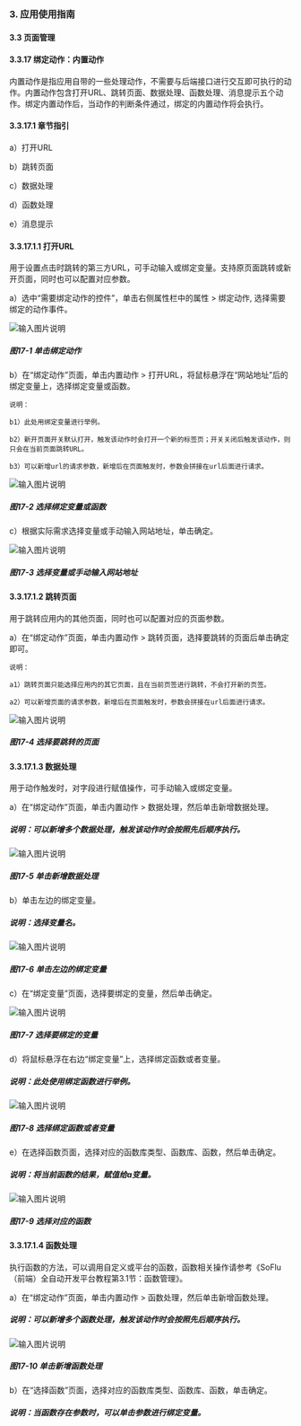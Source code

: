 ### 3. 应用使用指南

#### 3.3 页面管理

#### 3.3.17 绑定动作：内置动作

内置动作是指应用自带的一些处理动作，不需要与后端接口进行交互即可执行的动作。内置动作包含打开URL、跳转页面、数据处理、函数处理、消息提示五个动作。绑定内置动作后，当动作的判断条件通过，绑定的内置动作将会执行。

#### 3.3.17.1 章节指引

a）打开URL

b）跳转页面

c）数据处理

d）函数处理

e）消息提示

#### 3.3.17.1.1 打开URL

用于设置点击时跳转的第三方URL，可手动输入或绑定变量。支持原页面跳转或新开页面，同时也可以配置对应参数。

a）选中“需要绑定动作的控件”，单击右侧属性栏中的属性 > 绑定动作, 选择需要绑定的动作事件。

![输入图片说明](../../../../images/%20SoFlu%EF%BC%88%E5%89%8D%E7%AB%AF%EF%BC%89%E5%85%A8%E8%87%AA%E5%8A%A8%E5%BC%80%E5%8F%91%E5%B9%B3%E5%8F%B0%E6%95%99%E7%A8%8B/1.%20%E6%9C%80%E6%96%B0%E7%89%88%E6%9C%AC%20-%20%E6%9B%B4%E6%96%B0%E6%97%A5%E6%9C%9F%20-%202023.01.10/3.%20%E5%BA%94%E7%94%A8%E4%BD%BF%E7%94%A8%E6%8C%87%E5%8D%97/3.%20%E9%A1%B5%E9%9D%A2%E7%AE%A1%E7%90%86/17-1.png)

##### 图17-1 单击绑定动作

b）在“绑定动作”页面，单击内置动作 > 打开URL，将鼠标悬浮在“网站地址”后的绑定变量上，选择绑定变量或函数。

```
说明：

b1）此处用绑定变量进行举例。

b2）新开页面开关默认打开，触发该动作时会打开一个新的标签页；开关关闭后触发该动作，则只会在当前页面跳转URL。

b3）可以新增url的请求参数，新增后在页面触发时，参数会拼接在url后面进行请求。
```

![输入图片说明](../../../../images/%20SoFlu%EF%BC%88%E5%89%8D%E7%AB%AF%EF%BC%89%E5%85%A8%E8%87%AA%E5%8A%A8%E5%BC%80%E5%8F%91%E5%B9%B3%E5%8F%B0%E6%95%99%E7%A8%8B/1.%20%E6%9C%80%E6%96%B0%E7%89%88%E6%9C%AC%20-%20%E6%9B%B4%E6%96%B0%E6%97%A5%E6%9C%9F%20-%202023.01.10/3.%20%E5%BA%94%E7%94%A8%E4%BD%BF%E7%94%A8%E6%8C%87%E5%8D%97/3.%20%E9%A1%B5%E9%9D%A2%E7%AE%A1%E7%90%86/17-2.png)

##### 图17-2 选择绑定变量或函数

c）根据实际需求选择变量或手动输入网站地址，单击确定。

![输入图片说明](../../../../images/%20SoFlu%EF%BC%88%E5%89%8D%E7%AB%AF%EF%BC%89%E5%85%A8%E8%87%AA%E5%8A%A8%E5%BC%80%E5%8F%91%E5%B9%B3%E5%8F%B0%E6%95%99%E7%A8%8B/1.%20%E6%9C%80%E6%96%B0%E7%89%88%E6%9C%AC%20-%20%E6%9B%B4%E6%96%B0%E6%97%A5%E6%9C%9F%20-%202023.01.10/3.%20%E5%BA%94%E7%94%A8%E4%BD%BF%E7%94%A8%E6%8C%87%E5%8D%97/3.%20%E9%A1%B5%E9%9D%A2%E7%AE%A1%E7%90%86/17-3.png)

##### 图17-3 选择变量或手动输入网站地址

#### 3.3.17.1.2 跳转页面

用于跳转应用内的其他页面，同时也可以配置对应的页面参数。

a）在“绑定动作”页面，单击内置动作 > 跳转页面，选择要跳转的页面后单击确定即可。

```
说明：

a1）跳转页面只能选择应用内的其它页面，且在当前页签进行跳转，不会打开新的页签。

a2）可以新增页面的请求参数，新增后在页面触发时，参数会拼接在url后面进行请求。
```

![输入图片说明](../../../../images/%20SoFlu%EF%BC%88%E5%89%8D%E7%AB%AF%EF%BC%89%E5%85%A8%E8%87%AA%E5%8A%A8%E5%BC%80%E5%8F%91%E5%B9%B3%E5%8F%B0%E6%95%99%E7%A8%8B/1.%20%E6%9C%80%E6%96%B0%E7%89%88%E6%9C%AC%20-%20%E6%9B%B4%E6%96%B0%E6%97%A5%E6%9C%9F%20-%202023.01.10/3.%20%E5%BA%94%E7%94%A8%E4%BD%BF%E7%94%A8%E6%8C%87%E5%8D%97/3.%20%E9%A1%B5%E9%9D%A2%E7%AE%A1%E7%90%86/17-4.png)

##### 图17-4 选择要跳转的页面

#### 3.3.17.1.3 数据处理

用于动作触发时，对字段进行赋值操作，可手动输入或绑定变量。

a）在“绑定动作”页面，单击内置动作 > 数据处理，然后单击新增数据处理。

##### 说明：可以新增多个数据处理，触发该动作时会按照先后顺序执行。

![输入图片说明](../../../../images/%20SoFlu%EF%BC%88%E5%89%8D%E7%AB%AF%EF%BC%89%E5%85%A8%E8%87%AA%E5%8A%A8%E5%BC%80%E5%8F%91%E5%B9%B3%E5%8F%B0%E6%95%99%E7%A8%8B/1.%20%E6%9C%80%E6%96%B0%E7%89%88%E6%9C%AC%20-%20%E6%9B%B4%E6%96%B0%E6%97%A5%E6%9C%9F%20-%202023.01.10/3.%20%E5%BA%94%E7%94%A8%E4%BD%BF%E7%94%A8%E6%8C%87%E5%8D%97/3.%20%E9%A1%B5%E9%9D%A2%E7%AE%A1%E7%90%86/17-5.png)

##### 图17-5 单击新增数据处理

b）单击左边的绑定变量。

##### 说明：选择变量名。

![输入图片说明](../../../../images/%20SoFlu%EF%BC%88%E5%89%8D%E7%AB%AF%EF%BC%89%E5%85%A8%E8%87%AA%E5%8A%A8%E5%BC%80%E5%8F%91%E5%B9%B3%E5%8F%B0%E6%95%99%E7%A8%8B/1.%20%E6%9C%80%E6%96%B0%E7%89%88%E6%9C%AC%20-%20%E6%9B%B4%E6%96%B0%E6%97%A5%E6%9C%9F%20-%202023.01.10/3.%20%E5%BA%94%E7%94%A8%E4%BD%BF%E7%94%A8%E6%8C%87%E5%8D%97/3.%20%E9%A1%B5%E9%9D%A2%E7%AE%A1%E7%90%86/17-6.png)

##### 图17-6 单击左边的绑定变量

c）在“绑定变量”页面，选择要绑定的变量，然后单击确定。

![输入图片说明](../../../../images/%20SoFlu%EF%BC%88%E5%89%8D%E7%AB%AF%EF%BC%89%E5%85%A8%E8%87%AA%E5%8A%A8%E5%BC%80%E5%8F%91%E5%B9%B3%E5%8F%B0%E6%95%99%E7%A8%8B/1.%20%E6%9C%80%E6%96%B0%E7%89%88%E6%9C%AC%20-%20%E6%9B%B4%E6%96%B0%E6%97%A5%E6%9C%9F%20-%202023.01.10/3.%20%E5%BA%94%E7%94%A8%E4%BD%BF%E7%94%A8%E6%8C%87%E5%8D%97/3.%20%E9%A1%B5%E9%9D%A2%E7%AE%A1%E7%90%86/17-7.png)

##### 图17-7 选择要绑定的变量

d）将鼠标悬浮在右边“绑定变量”上，选择绑定函数或者变量。

##### 说明：此处使用绑定函数进行举例。

![输入图片说明](../../../../images/%20SoFlu%EF%BC%88%E5%89%8D%E7%AB%AF%EF%BC%89%E5%85%A8%E8%87%AA%E5%8A%A8%E5%BC%80%E5%8F%91%E5%B9%B3%E5%8F%B0%E6%95%99%E7%A8%8B/1.%20%E6%9C%80%E6%96%B0%E7%89%88%E6%9C%AC%20-%20%E6%9B%B4%E6%96%B0%E6%97%A5%E6%9C%9F%20-%202023.01.10/3.%20%E5%BA%94%E7%94%A8%E4%BD%BF%E7%94%A8%E6%8C%87%E5%8D%97/3.%20%E9%A1%B5%E9%9D%A2%E7%AE%A1%E7%90%86/17-8.png)

##### 图17-8 选择绑定函数或者变量

e）在选择函数页面，选择对应的函数库类型、函数库、函数，然后单击确定。

##### 说明：将当前函数的结果，赋值给a变量。

![输入图片说明](../../../../images/%20SoFlu%EF%BC%88%E5%89%8D%E7%AB%AF%EF%BC%89%E5%85%A8%E8%87%AA%E5%8A%A8%E5%BC%80%E5%8F%91%E5%B9%B3%E5%8F%B0%E6%95%99%E7%A8%8B/1.%20%E6%9C%80%E6%96%B0%E7%89%88%E6%9C%AC%20-%20%E6%9B%B4%E6%96%B0%E6%97%A5%E6%9C%9F%20-%202023.01.10/3.%20%E5%BA%94%E7%94%A8%E4%BD%BF%E7%94%A8%E6%8C%87%E5%8D%97/3.%20%E9%A1%B5%E9%9D%A2%E7%AE%A1%E7%90%86/17-9.png)

##### 图17-9 选择对应的函数

#### 3.3.17.1.4 函数处理

执行函数的方法，可以调用自定义或平台的函数，函数相关操作请参考《SoFlu（前端）全自动开发平台教程第3.1节：函数管理》。

a）在“绑定动作”页面，单击内置动作 > 函数处理，然后单击新增函数处理。

##### 说明：可以新增多个函数处理，触发该动作时会按照先后顺序执行。

![输入图片说明](../../../../images/%20SoFlu%EF%BC%88%E5%89%8D%E7%AB%AF%EF%BC%89%E5%85%A8%E8%87%AA%E5%8A%A8%E5%BC%80%E5%8F%91%E5%B9%B3%E5%8F%B0%E6%95%99%E7%A8%8B/1.%20%E6%9C%80%E6%96%B0%E7%89%88%E6%9C%AC%20-%20%E6%9B%B4%E6%96%B0%E6%97%A5%E6%9C%9F%20-%202023.01.10/3.%20%E5%BA%94%E7%94%A8%E4%BD%BF%E7%94%A8%E6%8C%87%E5%8D%97/3.%20%E9%A1%B5%E9%9D%A2%E7%AE%A1%E7%90%86/17-10.png)

##### 图17-10 单击新增函数处理

b）在“选择函数”页面，选择对应的函数库类型、函数库、函数，单击确定。

##### 说明：当函数存在参数时，可以单击参数进行绑定变量。
